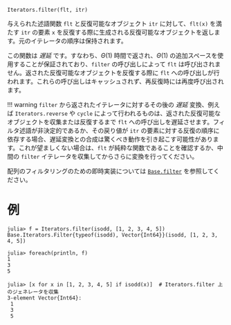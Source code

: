 ```
Iterators.filter(flt, itr)
```

与えられた述語関数 `flt` と反復可能なオブジェクト `itr` に対して、`flt(x)` を満たす `itr` の要素 `x` を反復する際に生成される反復可能なオブジェクトを返します。元のイテレータの順序は保持されます。

この関数は *遅延* です。すなわち、$Θ(1)$ 時間で返され、$Θ(1)$ の追加スペースを使用することが保証されており、`filter` の呼び出しによって `flt` は呼び出されません。返された反復可能なオブジェクトを反復する際に `flt` への呼び出しが行われます。これらの呼び出しはキャッシュされず、再反復時には再度呼び出されます。

!!! warning
    `filter` から返されたイテレータに対するその後の *遅延* 変換、例えば `Iterators.reverse` や `cycle` によって行われるものは、返された反復可能なオブジェクトを収集または反復するまで `flt` への呼び出しを遅延させます。フィルタ述語が非決定的であるか、その戻り値が `itr` の要素に対する反復の順序に依存する場合、遅延変換との合成は驚くべき動作を引き起こす可能性があります。これが望ましくない場合は、`flt` が純粋な関数であることを確認するか、中間の `filter` イテレータを収集してからさらに変換を行ってください。


配列のフィルタリングのための即時実装については [`Base.filter`](@ref) を参照してください。

# 例

```jldoctest
julia> f = Iterators.filter(isodd, [1, 2, 3, 4, 5])
Base.Iterators.Filter{typeof(isodd), Vector{Int64}}(isodd, [1, 2, 3, 4, 5])

julia> foreach(println, f)
1
3
5

julia> [x for x in [1, 2, 3, 4, 5] if isodd(x)]  # Iterators.filter 上のジェネレータを収集
3-element Vector{Int64}:
 1
 3
 5
```
